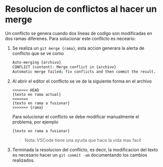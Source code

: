 # Resolucion de conflictos al hacer un merge

Un conflicto se genera cuando dos lineas de codigo son modificadas en dos ramas diferenes. Para solucionar este conflicto es neceario:

1. Se realiza un `git merge {rama}`, esta accion generara la alerta de conflicto que se ve como
    ```sh
    Auto-merging {archivo}
    CONFLICT (content): Merge conflict in {archivo}
    Automatic merge failed; fix conflicts and then commit the result.
    ```
2. Al abrir el editor el conflicto se ve de la siguiente forma en el archivo
    ```
    <<<<<<< HEAD
    {texto en rama actual}
    =======
    {texto en rama a fusionar}
    >>>>>>> {rama}
    ```
    Para solucionar el conflicto se debe modificar manualmente el problema, por ejemplo
    ```
    {texto en rama a fusionar}
    ```
    > Nota:  VSCode tiene una ayuda que hace la vida mas facil

3. Terminada la resolucion del conflicto, es decir, la modificacion del texto es necesario hacer un `git commit -am` documentando los cambios realizados.


